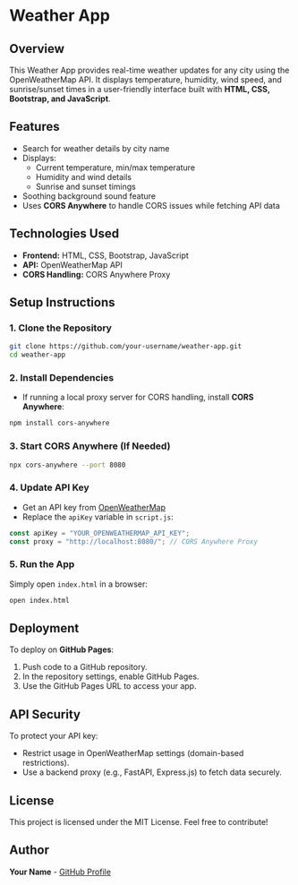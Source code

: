 # Weather App

## Overview
This Weather App provides real-time weather updates for any city using the OpenWeatherMap API. It displays temperature, humidity, wind speed, and sunrise/sunset times in a user-friendly interface built with **HTML, CSS, Bootstrap, and JavaScript**.

## Features
- Search for weather details by city name
- Displays:
  - Current temperature, min/max temperature
  - Humidity and wind details
  - Sunrise and sunset timings
- Soothing background sound feature
- Uses **CORS Anywhere** to handle CORS issues while fetching API data

## Technologies Used
- **Frontend:** HTML, CSS, Bootstrap, JavaScript
- **API:** OpenWeatherMap API
- **CORS Handling:** CORS Anywhere Proxy

## Setup Instructions
### 1. Clone the Repository
```sh
git clone https://github.com/your-username/weather-app.git
cd weather-app
```

### 2. Install Dependencies
- If running a local proxy server for CORS handling, install **CORS Anywhere**:
```sh
npm install cors-anywhere
```

### 3. Start CORS Anywhere (If Needed)
```sh
npx cors-anywhere --port 8080
```

### 4. Update API Key
- Get an API key from [OpenWeatherMap](https://openweathermap.org/api)
- Replace the `apiKey` variable in `script.js`:
```js
const apiKey = "YOUR_OPENWEATHERMAP_API_KEY";
const proxy = "http://localhost:8080/"; // CORS Anywhere Proxy
```

### 5. Run the App
Simply open `index.html` in a browser:
```sh
open index.html
```

## Deployment
To deploy on **GitHub Pages**:
1. Push code to a GitHub repository.
2. In the repository settings, enable GitHub Pages.
3. Use the GitHub Pages URL to access your app.

## API Security
To protect your API key:
- Restrict usage in OpenWeatherMap settings (domain-based restrictions).
- Use a backend proxy (e.g., FastAPI, Express.js) to fetch data securely.

## License
This project is licensed under the MIT License. Feel free to contribute!

## Author
**Your Name** - [GitHub Profile](https://github.com/mohammedrumanmalik17)

